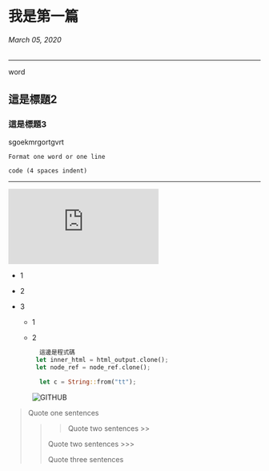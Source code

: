 # 我是第一篇

###### March 05, 2020

---

word

## 這是標題2

### 這是標題3

sgoekmrgortgvrt

`Format one word or one line`

    code (4 spaces indent)

---

![image](https://pgw.udn.com.tw/gw/photo.php?u=https://uc.udn.com.tw/photo/2023/02/24/realtime/20285625.jpg&x=0&y=0&sw=0&sh=0&sl=W&fw=800&exp=3600&w=400&nt=1)

* 1

* 2

* 3
  
  * 1
  
  * 2
    
    ```rust
      這邊是程式碼    
     let inner_html = html_output.clone();                                                                                                 
     let node_ref = node_ref.clone();                                                                                                      
    
      let c = String::from("tt");
    ```
    
      ![GITHUB](/Users/chenguanxiong/Desktop/截圖%202022-12-05%20下午1.49.08.png)

> Quote one sentences 
> 
> > > Quote two sentences >>
> > 
> > Quote two sentences >>>
> > 
> > Quote three sentences
